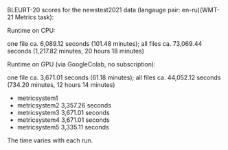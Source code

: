 BLEURT-20 scores for the newstest2021 data (langauge pair: en-ru)(WMT-21 Metrics task):

Runtime on CPU:

one file ca. 6,089.12 seconds (101.48 minutes); all files ca. 73,069.44 seconds (1,217.82 minutes, 20 hours 18 minutes)

Runtime on GPU (via GoogleColab, no subscription):

one file ca. 3,671.01 seconds (61.18 minutes); all files ca. 44,052.12 seconds (734.20 minutes, 12 hours 14 minutes) 

- metricsystem1 
- metricsystem2 3,357.26 seconds
- metricsystem3 3,671.01 seconds
- metricsystem4 3,671.01 seconds
- metricsystem5 3,335.11 seconds

The time varies with each run.
